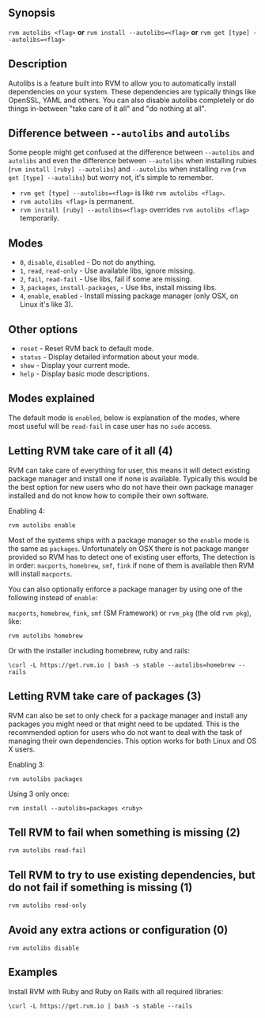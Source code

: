 ## Synopsis

`rvm autolibs <flag>` __or__ `rvm install --autolibs=<flag>` __or__ `rvm get [type] --autolibs=<flag>`

## Description

Autolibs is a feature built into RVM to allow you to automatically install dependencies on your system.  These dependencies are typically things like OpenSSL, YAML and others. You can also disable autolibs completely or do things in-between "take care of it all" and "do nothing at all".

## Difference between `--autolibs` and `autolibs`

Some people might get confused at the difference between `--autolibs` and `autolibs` and even the difference between `--autolibs` when installing rubies (`rvm install [ruby] --autolibs`) and `--autolibs` when installing `rvm` (`rvm get [type] --autolibs`) but worry not, it's simple to remember.

* `rvm get [type] --autolibs=<flag>` is like `rvm autolibs <flag>`.
* `rvm autolibs <flag>` is permanent.
* `rvm install [ruby] --autolibs=<flag>` overrides `rvm autolibs <flag>` temporarily.

## Modes

* `0`, `disable`, `disabled` - Do not do anything.
* `1`, `read`, `read-only` - Use available libs, ignore missing.
* `2`, `fail`, `read-fail` - Use libs, fail if some are missing.
* `3`, `packages`, `install-packages`, - Use libs, install missing libs.
* `4`, `enable`, `enabled` - Install missing package manager (only OSX, on Linux it's like 3).

## Other options

* `reset`  - Reset RVM back to default mode.
* `status` - Display detailed information about your mode.
* `show`   - Display your current mode.
* `help`   - Display basic mode descriptions.

## Modes explained

The default mode is `enabled`, below is explanation of the modes,
where most useful will be `read-fail` in case user has no `sudo` access.

## Letting RVM take care of it all (4)

RVM can take care of everything for user, this means it will detect existing package manager and install one if none is available.
Typically this would be the best option for new users who do not have their own package manager installed and do not know how to compile their own software.

Enabling 4:

    rvm autolibs enable

Most of the systems ships with a package manager so the `enable` mode is the same as `packages`.
Unfortunately on OSX there is not package manger provided so RVM has to detect one of existing user efforts,
The detection is in order: `macports`, `homebrew`, `smf`, `fink` if none of them is available then RVM will install `macports`.

You can also optionally enforce a package manager by using one of the following instead of `enable`:

`macports`, `homebrew`, `fink`, `smf` (SM Framework) or `rvm_pkg` (the old `rvm pkg`), like:

    rvm autolibs homebrew

Or with the installer including homebrew, ruby and rails:

    \curl -L https://get.rvm.io | bash -s stable --autolibs=homebrew --rails


## Letting RVM take care of packages (3)

RVM can also be set to only check for a package manager and install any packages you might need or that might need to be updated.  This is the recommended option for users who do not want to deal with the task of managing their own dependencies.  This option works for both Linux and OS X users.

Enabling 3:

    rvm autolibs packages

Using 3 only once:

    rvm install --autolibs=packages <ruby>

## Tell RVM to fail when something is missing (2)

    rvm autolibs read-fail


## Tell RVM to try to use existing dependencies, but do not fail if something is missing (1)

    rvm autolibs read-only

## Avoid any extra actions or configuration (0)

    rvm autolibs disable

## Examples

Install RVM with Ruby and Ruby on Rails with all required libraries:

    \curl -L https://get.rvm.io | bash -s stable --rails
